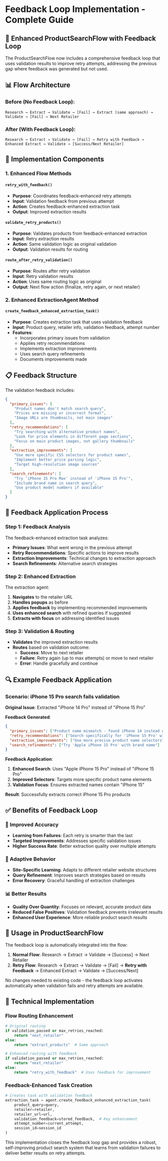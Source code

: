 # Feedback Loop Implementation - Complete Guide

## 🔄 **Enhanced ProductSearchFlow with Feedback Loop**

The ProductSearchFlow now includes a comprehensive feedback loop that uses validation results to improve retry attempts, addressing the previous gap where feedback was generated but not used.

## 📊 **Flow Architecture**

### **Before (No Feedback Loop):**
```
Research → Extract → Validate → [Fail] → Extract (same approach) → Validate → [Fail] → Next Retailer
```

### **After (With Feedback Loop):**
```
Research → Extract → Validate → [Fail] → Retry with Feedback → Enhanced Extract → Validate → [Success/Next Retailer]
```

## 🔧 **Implementation Components**

### **1. Enhanced Flow Methods**

#### **`retry_with_feedback()`**
- **Purpose**: Coordinates feedback-enhanced retry attempts
- **Input**: Validation feedback from previous attempt
- **Action**: Creates feedback-enhanced extraction task
- **Output**: Improved extraction results

#### **`validate_retry_products()`**
- **Purpose**: Validates products from feedback-enhanced extraction
- **Input**: Retry extraction results
- **Action**: Same validation logic as original validation
- **Output**: Validation results for routing

#### **`route_after_retry_validation()`**
- **Purpose**: Routes after retry validation
- **Input**: Retry validation results
- **Action**: Uses same routing logic as original
- **Output**: Next flow action (finalize, retry again, or next retailer)

### **2. Enhanced ExtractionAgent Method**

#### **`create_feedback_enhanced_extraction_task()`**
- **Purpose**: Creates extraction task that uses validation feedback
- **Input**: Product query, retailer info, validation feedback, attempt number
- **Features**:
  - Incorporates primary issues from validation
  - Applies retry recommendations
  - Implements extraction improvements
  - Uses search query refinements
  - Documents improvements made

## 📋 **Feedback Structure**

The validation feedback includes:

```json
{
  "primary_issues": [
    "Product names don't match search query",
    "Prices are missing or incorrect format",
    "Image URLs are thumbnails, not main images"
  ],
  "retry_recommendations": [
    "Try searching with alternative product names",
    "Look for price elements in different page sections",
    "Focus on main product images, not gallery thumbnails"
  ],
  "extraction_improvements": [
    "Use more specific CSS selectors for product names",
    "Implement better price parsing logic",
    "Target high-resolution image sources"
  ],
  "search_refinements": [
    "Try 'iPhone 15 Pro Max' instead of 'iPhone 15 Pro'",
    "Include brand name in search query",
    "Use product model numbers if available"
  ]
}
```

## 🎯 **Feedback Application Process**

### **Step 1: Feedback Analysis**
The feedback-enhanced extraction task analyzes:
- **Primary Issues**: What went wrong in the previous attempt
- **Retry Recommendations**: Specific actions to improve results
- **Extraction Improvements**: Technical changes to extraction approach
- **Search Refinements**: Alternative search strategies

### **Step 2: Enhanced Extraction**
The extraction agent:
1. **Navigates** to the retailer URL
2. **Handles popups** as before
3. **Applies feedback** by implementing recommended improvements
4. **Uses enhanced search** with refined queries if suggested
5. **Extracts with focus** on addressing identified issues

### **Step 3: Validation & Routing**
- **Validates** the improved extraction results
- **Routes** based on validation outcome:
  - **Success**: Move to next retailer
  - **Failure**: Retry again (up to max attempts) or move to next retailer
  - **Error**: Handle gracefully and continue

## 🔍 **Example Feedback Application**

### **Scenario**: iPhone 15 Pro search fails validation

**Original Issue**: Extracted "iPhone 14 Pro" instead of "iPhone 15 Pro"

**Feedback Generated**:
```json
{
  "primary_issues": ["Product name mismatch - found iPhone 14 instead of iPhone 15"],
  "retry_recommendations": ["Search specifically for 'iPhone 15 Pro' with exact model"],
  "extraction_improvements": ["Use more precise product name selectors"],
  "search_refinements": ["Try 'Apple iPhone 15 Pro' with brand name"]
}
```

**Feedback Application**:
1. **Enhanced Search**: Uses "Apple iPhone 15 Pro" instead of "iPhone 15 Pro"
2. **Improved Selectors**: Targets more specific product name elements
3. **Validation Focus**: Ensures extracted names contain "iPhone 15"

**Result**: Successfully extracts correct iPhone 15 Pro products

## ✅ **Benefits of Feedback Loop**

### **🎯 Improved Accuracy**
- **Learning from Failures**: Each retry is smarter than the last
- **Targeted Improvements**: Addresses specific validation issues
- **Higher Success Rate**: Better extraction quality over multiple attempts

### **🔄 Adaptive Behavior**
- **Site-Specific Learning**: Adapts to different retailer website structures
- **Query Refinement**: Improves search strategies based on results
- **Error Recovery**: Graceful handling of extraction challenges

### **📊 Better Results**
- **Quality Over Quantity**: Focuses on relevant, accurate product data
- **Reduced False Positives**: Validation feedback prevents irrelevant results
- **Enhanced User Experience**: More reliable product search results

## 🚀 **Usage in ProductSearchFlow**

The feedback loop is automatically integrated into the flow:

1. **Normal Flow**: Research → Extract → Validate → [Success] → Next Retailer
2. **Retry Flow**: Research → Extract → Validate → [Fail] → **Retry with Feedback** → Enhanced Extract → Validate → [Success/Next]

No changes needed to existing code - the feedback loop activates automatically when validation fails and retry attempts are available.

## 🔧 **Technical Implementation**

### **Flow Routing Enhancement**
```python
# Original routing
if validation_passed or max_retries_reached:
    return "next_retailer"
else:
    return "extract_products"  # Same approach

# Enhanced routing with feedback
if validation_passed or max_retries_reached:
    return "next_retailer" 
else:
    return "retry_with_feedback"  # Uses feedback for improvement
```

### **Feedback-Enhanced Task Creation**
```python
# Creates task with validation feedback
extraction_task = agent.create_feedback_enhanced_extraction_task(
    product_query=query,
    retailer=retailer,
    retailer_url=url,
    validation_feedback=stored_feedback,  # Key enhancement
    attempt_number=current_attempt,
    session_id=session_id
)
```

This implementation closes the feedback loop gap and provides a robust, self-improving product search system that learns from validation failures to deliver better results on retry attempts.
